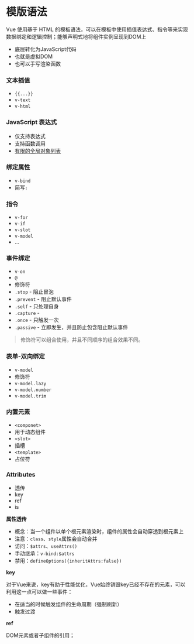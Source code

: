 # 模版语法

Vue 使用基于 HTML 的模板语法，可以在模板中使用插值表达式、指令等来实现数据绑定和逻辑控制；能够声明式地将组件实例呈现到DOM上

- 底层转化为JavaScript代码
- 也就是虚拟DOM
- 也可以手写渲染函数

### 文本插值

- `{{...}}`
- `v-text`
- `v-html`

### JavaScript 表达式

- 仅支持表达式
- 支持函数调用
- [有限的全局对象列表](https://github.com/vuejs/core/blob/main/packages/shared/src/globalsAllowList.ts#L3)

### 绑定属性

- `v-bind`
- 简写`:`

### 指令

- `v-for`
- `v-if`
- `v-slot`
- `v-model`
- ...

### 事件绑定

- `v-on`
- `@`
- 修饰符
- `.stop` - 阻止冒泡
- `.prevent` - 阻止默认事件
- `.self` - 只处理自身
- `.capture` -
- `.once` - 只触发一次
- `.passive` - 立即发生，并且防止包含阻止默认事件

> 修饰符可以组合使用，并且不同顺序的组合效果不同。
> 

### 表单-双向绑定

- `v-model`
- 修饰符
- `v-model.lazy`
- `v-model.number`
- `v-model.trim`

### 内置元素

- `<componet>`
- 用于动态组件
- `<slot>`
- 插槽
- `<template>`
- 占位符

### Attributes

- 透传
- key
- ref
- is

**属性透传**

- 概念：当一个组件以单个根元素渲染时，组件的属性会自动穿透到根元素上
- 注意：`class`、`style`属性会自动合并
- 访问：`$attrs`、`useAttrs()`
- 手动继承：`v-bind:$attrs`
- 禁用：`defineOptions({inheritAttrs:false})`

**key**

对于Vue来说，key有助于性能优化，Vue始终销毁key已经不存在的元素，可以利用这一点可以做一些事件：

- 在适当的时候触发组件的生命周期（强制刷新）
- 触发过渡

**ref**

DOM元素或者子组件的引用；